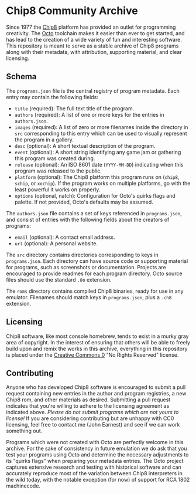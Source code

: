 Chip8 Community Archive
=======================
Since 1977 the [Chip8](https://en.wikipedia.org/wiki/CHIP-8) platform has provided an outlet for programming creativity. The [Octo](http://octo-ide.com) toolchain makes it easier than ever to get started, and has lead to the creation of a wide variety of fun and interesting software. This repository is meant to serve as a stable archive of Chip8 programs along with their metadata, with attribution, supporting material, and clear licensing.

Schema
------
The `programs.json` file is the central registry of program metadata. Each entry may contain the following fields:

- `title` (required): The full text title of the program.
- `authors` (required): A list of one or more keys for the entries in `authors.json`.
- `images` (required): A list of zero or more filenames inside the directory in `src` corresponding to this entry which can be used to visually represent the program in a gallery.
- `desc` (optional): A short textual description of the program.
- `event` (optional): A short string identifying any game jam or gathering this program was created during.
- `release` (optional): An ISO 8601 date (`YYYY-MM-DD`) indicating when this program was released to the public.
- `platform` (optional): The Chip8 platform this program runs on (`chip8`, `schip`, or `xochip`). If the program works on multiple platforms, go with the least powerful it works on properly.
- `options` (optional, natch): Configuration for Octo's quirks flags and palette. If not provided, Octo's defaults may be assumed.

The `authors.json` file contains a set of keys referenced in `programs.json`, and consist of entries with the following fields about the creators of programs:

- `email` (optional): A contact email address.
- `url` (optional): A personal website.

The `src` directory contains directories corresponding to keys in `programs.json`. Each directory can have source code or supporting material for programs, such as screenshots or documentation. Projects are encouraged to provide readmes for each program directory. Octo source files should use the standard `.8o` extension.

The `roms` directory contains compiled Chip8 binaries, ready for use in any emulator. Filenames should match keys in `programs.json`, plus a `.ch8` extension.

Licensing
---------
Chip8 software, like most console homebrew, tends to exist in a murky gray area of copyright. In the interest of ensuring that others will be able to freely build upon and remix the works in this archive, everything in this repository is placed under the [Creative Commons 0](https://creativecommons.org/share-your-work/public-domain/cc0/) "No Rights Reserved" license.

Contributing
------------
Anyone who has developed Chip8 software is encouraged to submit a pull request containing new entries in the author and program registries, a new Chip8 rom, and other materials as desired. Submitting a pull request indicates that you're willing to adhere to the licensing agreement as indicated above. _Please do not submit programs which are not yours to license!_ If you are considering contributing but are unhappy with CC0 licensing, feel free to contact me (John Earnest) and see if we can work something out.

Programs which were not created with Octo are perfectly welcome in this archive. For the sake of consistency in future emulation we do ask that you test your programs using Octo and determine the necessary adjustments to its "quirks flags" when preparing your metadata entries. The Octo project captures extensive research and testing with historical software and can accurately reproduce most of the variation between Chip8 interpreters in the wild today, with the notable exception (for now) of support for RCA 1802 machinecode.
